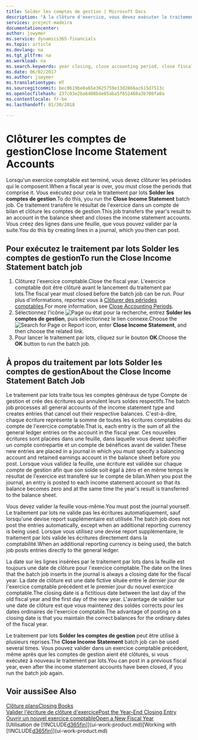 ```yaml
---
title: Solder les comptes de gestion | Microsoft Docs
description: "À la clôture d'exercice, vous devez exécuter le traitement par lots Clôture comptes de gestion afin de clôturer les périodes comptables de l'exercice fiscal."
services: project-madeira
documentationcenter: 
author: jswymer
ms.service: dynamics365-financials
ms.topic: article
ms.devlang: na
ms.tgt_pltfrm: na
ms.workload: na
ms.search.keywords: year closing, close accounting period, close fiscal year, bank account detailed trial balance
ms.date: 06/02/2017
ms.author: jswymer
ms.translationtype: HT
ms.sourcegitcommit: bec0619be0a65e3625759e13d2866ac615d7513c
ms.openlocfilehash: 237c03e2ba6408bde65aba5f652468a3b700fa0a
ms.contentlocale: fr-be
ms.lasthandoff: 01/30/2018

---
```

# <a name="close-income-statement-accounts"></a><span data-ttu-id="7a0e4-103">Clôturer les comptes de gestion</span><span class="sxs-lookup"><span data-stu-id="7a0e4-103">Close Income Statement Accounts</span></span>
<span data-ttu-id="7a0e4-104">Lorsqu'un exercice comptable est terminé, vous devez clôturer les périodes qui le composent.</span><span class="sxs-lookup"><span data-stu-id="7a0e4-104">When a fiscal year is over, you must close the periods that comprise it.</span></span> <span data-ttu-id="7a0e4-105">Vous exécutez pour cela le traitement par lots **Solder les comptes de gestion**.</span><span class="sxs-lookup"><span data-stu-id="7a0e4-105">To do this, you run the **Close Income Statement** batch job.</span></span> <span data-ttu-id="7a0e4-106">Ce traitement transfère le résultat de l'exercice dans un compte de bilan et clôture les comptes de gestion.</span><span class="sxs-lookup"><span data-stu-id="7a0e4-106">This job transfers the year's result to an account in the balance sheet and closes the income statement accounts.</span></span> <span data-ttu-id="7a0e4-107">Vous créez des lignes dans une feuille, que vous pouvez valider par la suite.</span><span class="sxs-lookup"><span data-stu-id="7a0e4-107">You do this by creating lines in a journal, which you then can post.</span></span>

## <a name="to-run-the-close-income-statement-batch-job"></a><span data-ttu-id="7a0e4-108">Pour exécutez le traitement par lots Solder les comptes de gestion</span><span class="sxs-lookup"><span data-stu-id="7a0e4-108">To run the Close Income Statement batch job</span></span>
1. <span data-ttu-id="7a0e4-109">Clôturez l'exercice comptable.</span><span class="sxs-lookup"><span data-stu-id="7a0e4-109">Close the fiscal year.</span></span> <span data-ttu-id="7a0e4-110">L'exercice comptable doit être clôturé avant le lancement du traitement par lots.</span><span class="sxs-lookup"><span data-stu-id="7a0e4-110">The fiscal year must closed before the batch job can be run.</span></span> <span data-ttu-id="7a0e4-111">Pour plus d'informations, reportez vous à [Clôturer des périodes comptables](year-close-account-periods.md).</span><span class="sxs-lookup"><span data-stu-id="7a0e4-111">For more information, see [Close Accounting Periods](year-close-account-periods.md).</span></span>
2. <span data-ttu-id="7a0e4-112">Sélectionnez l'icône ![Page ou état pour la recherche](media/ui-search/search_small.png "icône Page ou état pour la recherche"), entrez **Solder les comptes de gestion**, puis sélectionnez le lien connexe.</span><span class="sxs-lookup"><span data-stu-id="7a0e4-112">Choose the ![Search for Page or Report](media/ui-search/search_small.png "Search for Page or Report icon") icon, enter **Close Income Statement**, and then choose the related link.</span></span>
3. <span data-ttu-id="7a0e4-113">Pour lancer le traitement par lots, cliquez sur le bouton **OK**.</span><span class="sxs-lookup"><span data-stu-id="7a0e4-113">Choose the **OK** button to run the batch job.</span></span>

## <a name="about-the-close-income-statement-batch-job"></a><span data-ttu-id="7a0e4-114">À propos du traitement par lots Solder les comptes de gestion</span><span class="sxs-lookup"><span data-stu-id="7a0e4-114">About the Close Income Statement Batch Job</span></span>
<span data-ttu-id="7a0e4-115">Le traitement par lots traite tous les comptes généraux de type Compte de gestion et crée des écritures qui annulent leurs soldes respectifs.</span><span class="sxs-lookup"><span data-stu-id="7a0e4-115">The batch job processes all general accounts of the income statement type and creates entries that cancel out their respective balances.</span></span> <span data-ttu-id="7a0e4-116">C'est-à-dire, chaque écriture représente la somme de toutes les écritures comptables du compte de l'exercice comptable.</span><span class="sxs-lookup"><span data-stu-id="7a0e4-116">That is, each entry is the sum of all the general ledger entries on the account in the fiscal year.</span></span> <span data-ttu-id="7a0e4-117">Ces nouvelles écritures sont placées dans une feuille, dans laquelle vous devez spécifier un compte contrepartie et un compte de bénéfices avant de valider.</span><span class="sxs-lookup"><span data-stu-id="7a0e4-117">These new entries are placed in a journal in which you must specify a balancing account and retained earnings account in the balance sheet before you post.</span></span> <span data-ttu-id="7a0e4-118">Lorsque vous validez la feuille, une écriture est validée sur chaque compte de gestion afin que son solde soit égal à zéro et en même temps le résultat de l'exercice est transféré sur le compte de bilan.</span><span class="sxs-lookup"><span data-stu-id="7a0e4-118">When you post the journal, an entry is posted to each income statement account so that its balance becomes zero and at the same time the year's result is transferred to the balance sheet.</span></span>

<span data-ttu-id="7a0e4-119">Vous devez valider la feuille vous-même.</span><span class="sxs-lookup"><span data-stu-id="7a0e4-119">You must post the journal yourself.</span></span> <span data-ttu-id="7a0e4-120">Le traitement par lots ne valide pas les écritures automatiquement, sauf lorsqu'une devise report supplémentaire est utilisée.</span><span class="sxs-lookup"><span data-stu-id="7a0e4-120">The batch job does not post the entries automatically, except when an additional reporting currency is being used.</span></span> <span data-ttu-id="7a0e4-121">Lorsque vous utilisez une devise report supplémentaire, le traitement par lots valide les écritures directement dans la comptabilité.</span><span class="sxs-lookup"><span data-stu-id="7a0e4-121">When an additional reporting currency is being used, the batch job posts entries directly to the general ledger.</span></span>

<span data-ttu-id="7a0e4-122">La date sur les lignes insérées par le traitement par lots dans la feuille est toujours une date de clôture pour l'exercice comptable.</span><span class="sxs-lookup"><span data-stu-id="7a0e4-122">The date on the lines that the batch job inserts in the journal is always a closing date for the fiscal year.</span></span> <span data-ttu-id="7a0e4-123">La date de clôture est une date fictive située entre le dernier jour de l'exercice comptable précédent et le premier jour du nouvel exercice comptable.</span><span class="sxs-lookup"><span data-stu-id="7a0e4-123">The closing date is a fictitious date between the last day of the old fiscal year and the first day of the new year.</span></span> <span data-ttu-id="7a0e4-124">L'avantage de valider sur une date de clôture est que vous maintenez des soldes corrects pour les dates ordinaires de l'exercice comptable.</span><span class="sxs-lookup"><span data-stu-id="7a0e4-124">The advantage of posting on a closing date is that you maintain the correct balances for the ordinary dates of the fiscal year.</span></span>

<span data-ttu-id="7a0e4-125">Le traitement par lots **Solder les comptes de gestion** peut être utilisé à plusieurs reprises.</span><span class="sxs-lookup"><span data-stu-id="7a0e4-125">The **Close Income Statement** batch job can be used several times.</span></span> <span data-ttu-id="7a0e4-126">Vous pouvez valider dans un exercice comptable précédent, même après que les comptes de gestion aient été clôturés, si vous exécutez à nouveau le traitement par lots.</span><span class="sxs-lookup"><span data-stu-id="7a0e4-126">You can post in a previous fiscal year, even after the income statement accounts have been closed, if you run the batch job again.</span></span>

## <a name="see-also"></a><span data-ttu-id="7a0e4-127">Voir aussi</span><span class="sxs-lookup"><span data-stu-id="7a0e4-127">See Also</span></span>
[<span data-ttu-id="7a0e4-128">Clôture plans</span><span class="sxs-lookup"><span data-stu-id="7a0e4-128">Closing Books</span></span>](year-close-books.md)  
[<span data-ttu-id="7a0e4-129">Valider l'écriture de clôture d'exercice</span><span class="sxs-lookup"><span data-stu-id="7a0e4-129">Post the Year-End Closing Entry</span></span>](year-how-post-year-end-close-entry.md)  
[<span data-ttu-id="7a0e4-130">Ouvrir un nouvel exercice comptable</span><span class="sxs-lookup"><span data-stu-id="7a0e4-130">Open a New Fiscal Year</span></span>](finance-how-open-new-fiscal-year.md)  
<span data-ttu-id="7a0e4-131">[Utilisation de [!INCLUDE[d365fin](includes/d365fin_md.md)]](ui-work-product.md)</span><span class="sxs-lookup"><span data-stu-id="7a0e4-131">[Working with [!INCLUDE[d365fin](includes/d365fin_md.md)]](ui-work-product.md)</span></span>

